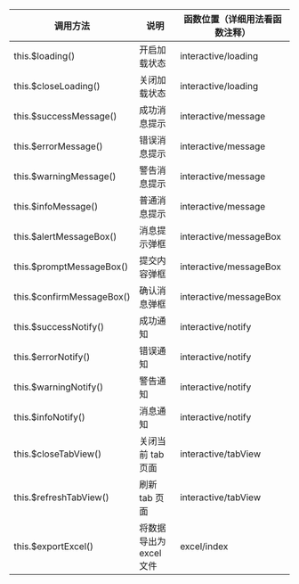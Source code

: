 | 调用方法                   | 说明                    | 函数位置（详细用法看函数注释） |
| -------------------------- | ----------------------- | ------------------------------ |
| this.\$loading()           | 开启加载状态            | interactive/loading            |
| this.\$closeLoading()      | 关闭加载状态            | interactive/loading            |
| this.\$successMessage()    | 成功消息提示            | interactive/message            |
| this.\$errorMessage()      | 错误消息提示            | interactive/message            |
| this.\$warningMessage()    | 警告消息提示            | interactive/message            |
| this.\$infoMessage()       | 普通消息提示            | interactive/message            |
| this.\$alertMessageBox()   | 消息提示弹框            | interactive/messageBox         |
| this.\$promptMessageBox()  | 提交内容弹框            | interactive/messageBox         |
| this.\$confirmMessageBox() | 确认消息弹框            | interactive/messageBox         |
| this.\$successNotify()     | 成功通知                | interactive/notify             |
| this.\$errorNotify()       | 错误通知                | interactive/notify             |
| this.\$warningNotify()     | 警告通知                | interactive/notify             |
| this.\$infoNotify()        | 消息通知                | interactive/notify             |
| this.\$closeTabView()      | 关闭当前 tab 页面       | interactive/tabView            |
| this.\$refreshTabView()    | 刷新 tab 页面           | interactive/tabView            |
| this.\$exportExcel()       | 将数据导出为 excel 文件 | excel/index                    |
